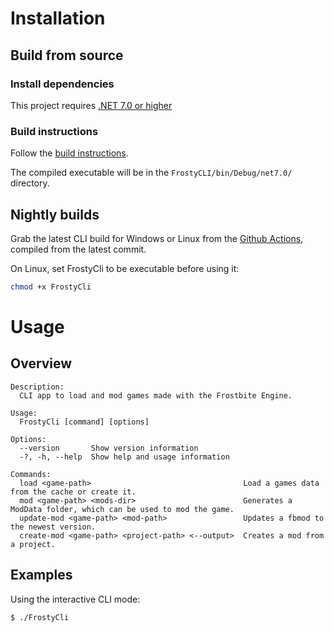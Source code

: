 # Installation

## Build from source

### Install dependencies
This project requires [.NET 7.0 or higher](https://learn.microsoft.com/en-us/dotnet/core/install/)

### Build instructions
Follow the [build instructions](https://github.com/DAPOTTIS/FrostyToolsuite?tab=readme-ov-file#from-source).

The compiled executable will be in the `FrostyCLI/bin/Debug/net7.0/` directory.

## Nightly builds
Grab the latest CLI build for Windows or Linux from the [Github Actions](https://github.com/FrostyToolsuite/FrostyToolsuite/actions), compiled from the latest commit.

On Linux, set FrostyCli to be executable before using it:
```bash
chmod +x FrostyCli
```

# Usage
## Overview
```
Description:
  CLI app to load and mod games made with the Frostbite Engine.

Usage:
  FrostyCli [command] [options]

Options:
  --version       Show version information
  -?, -h, --help  Show help and usage information

Commands:
  load <game-path>                                  Load a games data from the cache or create it.
  mod <game-path> <mods-dir>                        Generates a ModData folder, which can be used to mod the game.
  update-mod <game-path> <mod-path>                 Updates a fbmod to the newest version.
  create-mod <game-path> <project-path> <--output>  Creates a mod from a project.
```

## Examples
Using the interactive CLI mode:
```bash
$ ./FrostyCli
```
